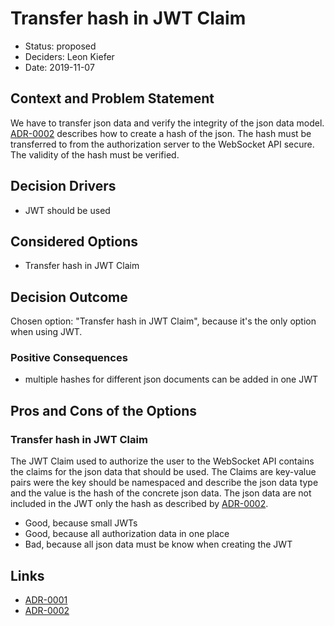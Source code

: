 # Transfer hash in JWT Claim

* Status: proposed
* Deciders: Leon Kiefer
* Date: 2019-11-07

## Context and Problem Statement

We have to transfer json data and verify the integrity of the json data model.
[ADR-0002](0002-use-sha256-with-base64url-encoding.md) describes how to create a hash of the json.
The hash must be transferred to from the authorization server to the WebSocket API secure.
The validity of the hash must be verified.

## Decision Drivers <!-- optional -->

* JWT should be used

## Considered Options

* Transfer hash in JWT Claim

## Decision Outcome

Chosen option: "Transfer hash in JWT Claim", because it's the only option when using JWT.

### Positive Consequences <!-- optional -->

* multiple hashes for different json documents can be added in one JWT

## Pros and Cons of the Options <!-- optional -->

### Transfer hash in JWT Claim

The JWT Claim used to authorize the user to the WebSocket API contains the claims for the json data that should be used.
The Claims are key-value pairs were the key should be namespaced and describe the json data type and the value is the hash of the concrete json data.
The json data are not included in the JWT only the hash as described by [ADR-0002](0002-use-sha256-with-base64url-encoding.md).

* Good, because small JWTs
* Good, because all authorization data in one place
* Bad, because all json data must be know when creating the JWT

## Links <!-- optional -->

* [ADR-0001](0001-use-json-web-tokens.md)
* [ADR-0002](0002-use-sha256-with-base64url-encoding.md)
